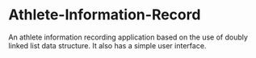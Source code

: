 # Athlete-Information-Record
An athlete information recording application based on the use of doubly linked list data structure. It also has a simple user interface.
